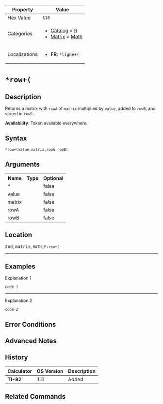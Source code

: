 | Property      | Value |
|---------------|-------|
| Hex Value     | `$18`|
| Categories    | <ul><li>[Catalog](<../categories/Catalog.md>) > [R](<../categories/Catalog.md#R>)</li><li>[Matrix](<../categories/Matrix.md>) > [Math](<../categories/Matrix.md#Math>)</li></ul> |
| Localizations | <ul><li><b>FR</b>: `*ligne+(`</li></ul> |

# `*row+(`

## Description
Returns a matrix with `rowA` of `matrix` multiplied by `value`, added to `rowB`, and stored in `rowB`.


<b>Availability</b>: Token available everywhere.

## Syntax
`*row+(value,matrix,rowA,rowB)`

## Arguments
<table>
<tr><th>Name</th><th>Type</th><th>Optional</th></tr>

<tr><td>*</td><td></td><td>false</td></tr>

<tr><td>value</td><td></td><td>false</td></tr>

<tr><td>matrix</td><td></td><td>false</td></tr>

<tr><td>rowA</td><td></td><td>false</td></tr>

<tr><td>rowB</td><td></td><td>false</td></tr>

</table>

## Location
<kbd>2nd</kbd>, <kbd>matrix</kbd>, `MATH`, `F:row+(`
<hr>

## Examples

Explanation 1
```ti-basic
code 1
```
---
Explanation 2
```ti-basic
code 2
```

## Error Conditions


## Advanced Notes


## History
| Calculator | OS Version | Description |
|------------|------------|-------------|
| <b>TI-82</b> | 1.0 | Added

## Related Commands

    